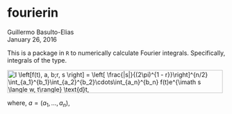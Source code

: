 # fourierin
Guillermo Basulto-Elias  
January 26, 2016  

This is a package in `R` to numerically calculate Fourier integrals. Specifically, integrals of the type.

<!--
$$
I \left[f(t), a, b;r, s \right]
  = \left[ \frac{|s|}{(2\pi)^{1 - r}}\right]^{n/2}
  \int_{a_1}^{b_1}\int_{a_2}^{b_2}\cdots\int_{a_n}^{b_n}
  f(t)e^{\imath s \langle w, t\rangle} \text{d}t,
$$
-->

<img src="http://www.sciweavers.org/tex2img.php?eq=I%20%5Cleft%5Bf%28t%29%2C%20a%2C%20b%3Br%2C%20s%20%5Cright%5D%0A%20%20%3D%20%5Cleft%5B%20%5Cfrac%7B%7Cs%7C%7D%7B%282%5Cpi%29%5E%7B1%20-%20r%7D%7D%5Cright%5D%5E%7Bn%2F2%7D%0A%20%20%5Cint_%7Ba_1%7D%5E%7Bb_1%7D%5Cint_%7Ba_2%7D%5E%7Bb_2%7D%5Ccdots%5Cint_%7Ba_n%7D%5E%7Bb_n%7D%0A%20%20f%28t%29e%5E%7B%5Cimath%20s%20%5Clangle%20w%2C%20t%5Crangle%7D%20%5Ctext%7Bd%7Dt%2C&bc=White&fc=Black&im=png&fs=12&ff=arev&edit=0" align="center" border="0" alt="I \left[f(t), a, b;r, s \right]  = \left[ \frac{|s|}{(2\pi)^{1 - r}}\right]^{n/2}  \int_{a_1}^{b_1}\int_{a_2}^{b_2}\cdots\int_{a_n}^{b_n}  f(t)e^{\imath s \langle w, t\rangle} \text{d}t," width="496" height="53" />

where,
$a = (a_1, \ldots, a_n)$, 
